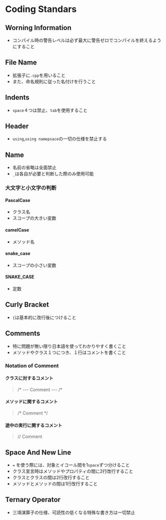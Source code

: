 # Coding Standars

## Worning Information  
* コンパイル時の警告レベルは必ず最大に警告ゼロでコンパイルを終えるようにすること  

## File Name
* 拡張子に`.cpp`を用いること  
* また、命名規則に従った名付けを行うこと  

## Indents  
* `space`４つは禁止、`tab`を使用すること  

## Header  
* `using`,`using namepsace`の一切の仕様を禁止する

## Name  
* 名前の省略は全面禁止  
* `_`は各自が必要と判断した際のみ使用可能  
  
### 大文字と小文字の判断  
#### PascalCase  
  * クラス名
  * スコープの大きい変数  
#### camelCase	
  * メソッド名
####  snake_case
  * スコープの小さい変数  
#### SNAKE_CASE  
  * 定数  

## Curly Bracket  
* `{`は基本的に改行後につけること  

## Comments
* 特に問題が無い限り日本語を使ってわかりやすく書くこと  
* メソッドやクラス１つにつき、１行はコメントを書くこと
### Notation of Comment  
#### クラスに対するコメント  
> /* --- Comment --- /*

#### メソッドに関するコメント  
> /* Comment */

#### 途中の実行に関するコメント  
> // Comment

## Space And New Line  
* `=` を使う際には、対象とイコール間を1`space`ずつ分けること  
* クラス宣言時はメソッドやプロパティの間に2行改行すること  
* クラスとクラスの間は2行改行すること  
* メソッドとメソッドの間は1行改行すること  

## Ternary Operator 
* 三項演算子の仕様、可読性の低くなる特殊な書き方は一切禁止

